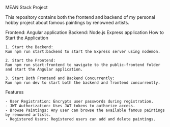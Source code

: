 MEAN Stack Project

This repository contains both the frontend and backend of my personal hobby project about famous paintings by renowned artists.

Frontend: Angular application
Backend: Node.js Express application
How to Start the Application

    1. Start the Backend:
    Run npm run start:backend to start the Express server using nodemon.

    2. Start the Frontend:
    Run npm run start:frontend to navigate to the public-frontend folder and start the Angular application.

    3. Start Both Frontend and Backend Concurrently:
    Run npm run dev to start both the backend and frontend concurrently.

Features

    - User Registration: Encrypts user passwords during registration.
    - JWT Authorization: Uses JWT tokens to authorize access.
    - Browse Paintings: Any user can browse the available famous paintings by renowned artists.
    - Registered Users: Registered users can add and delete paintings.